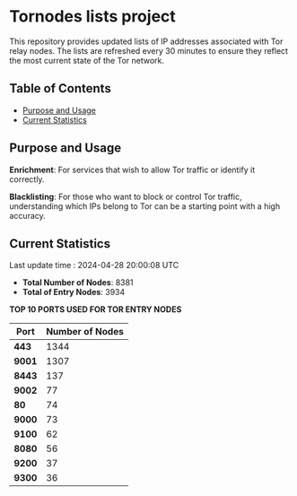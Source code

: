 # Tornodes lists project

This repository provides updated lists of IP addresses associated with Tor relay nodes. The lists are refreshed every 30 minutes to ensure they reflect the most current state of the Tor network.

## Table of Contents

- [Purpose and Usage](#purpose-and-usage)
- [Current Statistics](#current-statistics)


## Purpose and Usage

**Enrichment**: For services that wish to allow Tor traffic or identify it correctly.

**Blacklisting**: For those who want to block or control Tor traffic, understanding which IPs belong to Tor can be a starting point with a high accuracy.

## Current Statistics

Last update time : 2024-04-28 20:00:08 UTC

- **Total Number of Nodes**: 8381
- **Total of Entry Nodes**: 3934

**TOP 10 PORTS USED FOR TOR ENTRY NODES**

| **Port** | **Number of Nodes** |
|------|-----------------|
| **443**   | 1344  |
| **9001**   | 1307  |
| **8443**   | 137  |
| **9002**   | 77  |
| **80**   | 74  |
| **9000**   | 73  |
| **9100**   | 62  |
| **8080**   | 56  |
| **9200**   | 37  |
| **9300**   | 36  |

